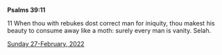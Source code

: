 **Psalms 39:11**

11 When thou with rebukes dost correct man for iniquity, thou makest his beauty to consume away like a moth: surely every man is vanity. Selah.

[Sunday 27-February, 2022](https://t.me/s/daily_scripture)
